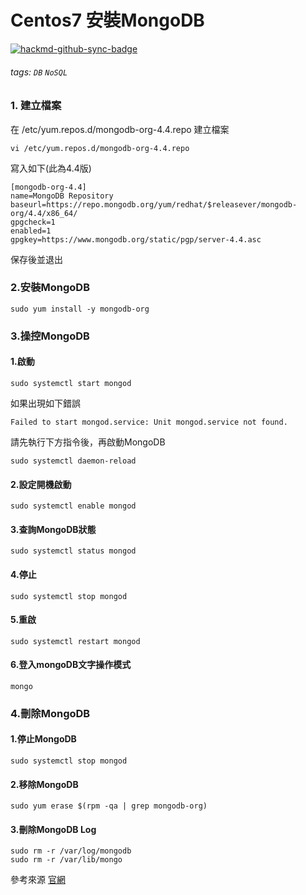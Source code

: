 # Centos7 安裝MongoDB

[![hackmd-github-sync-badge](https://hackmd.io/bsLqXiiURt6zXLR78jCXwg/badge)](https://hackmd.io/bsLqXiiURt6zXLR78jCXwg)

###### tags: `DB` `NoSQL`
### 1. 建立檔案
在 /etc/yum.repos.d/mongodb-org-4.4.repo 建立檔案
```
vi /etc/yum.repos.d/mongodb-org-4.4.repo
```
寫入如下(此為4.4版)
```
[mongodb-org-4.4]
name=MongoDB Repository
baseurl=https://repo.mongodb.org/yum/redhat/$releasever/mongodb-org/4.4/x86_64/
gpgcheck=1
enabled=1
gpgkey=https://www.mongodb.org/static/pgp/server-4.4.asc
```
保存後並退出
### 2.安裝MongoDB
```
sudo yum install -y mongodb-org
```
### 3.操控MongoDB
#### 1.啟動
```
sudo systemctl start mongod
```
如果出現如下錯誤
```
Failed to start mongod.service: Unit mongod.service not found.
```
請先執行下方指令後，再啟動MongoDB
```
sudo systemctl daemon-reload
```
#### 2.設定開機啟動
```
sudo systemctl enable mongod
```
#### 3.查詢MongoDB狀態
```
sudo systemctl status mongod
```
#### 4.停止
```
sudo systemctl stop mongod
```
#### 5.重啟
```
sudo systemctl restart mongod
```
#### 6.登入mongoDB文字操作模式
```
mongo
```
### 4.刪除MongoDB
#### 1.停止MongoDB
```
sudo systemctl stop mongod
```
#### 2.移除MongoDB
```
sudo yum erase $(rpm -qa | grep mongodb-org)
```
#### 3.刪除MongoDB Log
```
sudo rm -r /var/log/mongodb
sudo rm -r /var/lib/mongo
```

參考來源
[官網](https://docs.mongodb.com/manual/tutorial/install-mongodb-on-red-hat/)